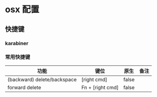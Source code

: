 # osx 配置

## 快捷键

### karabiner

### 常用快捷键

功能|键位|原生|备注
---|---|---|---
(backward) delete/backspace | [right cmd] | false | 
forward delete | Fn + [right cmd] | false | 
